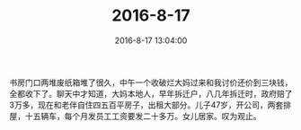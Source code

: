 ﻿---
title: "2016-8-17"
date: 2016-8-17 13:04:00
tags:
categories: 爸爸
---
书房门口两堆废纸箱堆了很久，中午一个收破烂大妈过来和我讨价还价到三块钱，全都收下了。聊天中才知道，大妈本地人，早年拆迁户，八几年拆迁时，政府赔了3万多，现在和老伴自住四五百平房子，出租大部分。儿子47岁，开公司，两套排屋，十五辆车，每个月发员工工资要发二十多万。女儿居家。叹为观止。